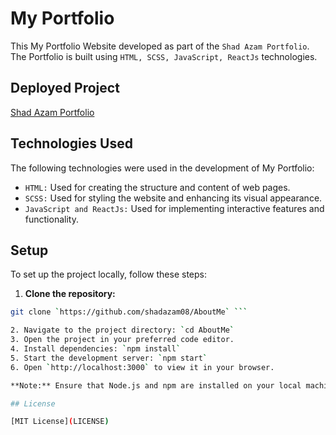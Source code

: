 # My Portfolio

This My Portfolio Website developed as part of the `Shad Azam Portfolio`. The Portfolio is built using `HTML, SCSS, JavaScript, ReactJs` technologies.

<!-- ## Deployed link of project -->

## Deployed Project

[Shad Azam Portfolio](https://shad-azam.vercel.app/)

## Technologies Used

The following technologies were used in the development of My Portfolio:

- `HTML:` Used for creating the structure and content of web pages.
- `SCSS:` Used for styling the website and enhancing its visual appearance.
- `JavaScript and ReactJs:` Used for implementing interactive features and functionality.

## Setup

To set up the project locally, follow these steps:

1. **Clone the repository:**

```bash
git clone `https://github.com/shadazam08/AboutMe` ```

2. Navigate to the project directory: `cd AboutMe`
3. Open the project in your preferred code editor.
4. Install dependencies: `npm install`
5. Start the development server: `npm start`
6. Open `http://localhost:3000` to view it in your browser.

**Note:** Ensure that Node.js and npm are installed on your local machine before running the setup commands.

## License

[MIT License](LICENSE)
```
